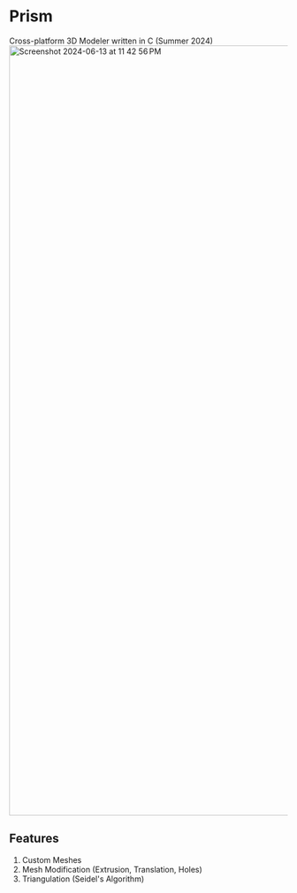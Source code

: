 # Prism
Cross-platform 3D Modeler written in C (Summer 2024)
<img width="1392" alt="Screenshot 2024-06-13 at 11 42 56 PM" src="https://github.com/marichardson137/Prism/assets/77594556/061ed4e4-b292-48e1-bfd0-879910b79e5f">

## Features
1. Custom Meshes
2. Mesh Modification (Extrusion, Translation, Holes)
3. Triangulation (Seidel's Algorithm)
